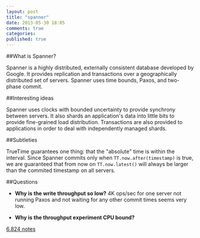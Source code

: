 ```yaml
---
layout: post
title: "spanner"
date: 2013-05-30 18:05
comments: true
categories: 
published: true
---
```


##What is Spanner?

Spanner is a highly distributed, externally consistent database
developed by Google.  It provides replication and transactions over a
geographically distributed set of servers.  Spanner uses time bounds,
Paxos, and two-phase commit.

##Interesting ideas

Spanner uses clocks with bounded uncertainty to provide synchrony between
servers. It also shards an application's data into little bits to provide
fine-grained load distribution. Transactions are also provided to applications
in order to deal with independently managed shards.

##Subtleties

TrueTime guarantees one thing: that the "absolute" time is within the interval.
Since Spanner commits only when <code>TT.now.after(timestamp)</code> is true, we are
guaranteed that from now on <code>TT.now.latest()</code> will always be larger than the
commited timestamp on all servers.

##Questions

* **Why is the write throughput so low?**  4K ops/sec for one server not running Paxos and not waiting for any
  other commit times seems very low.

* **Why is the throughput experiment CPU bound?**


[6.824 notes](http://pdos.csail.mit.edu/6.824/notes/l07.txt)
